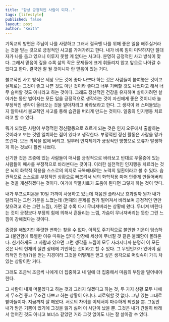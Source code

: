 ```yaml
---
title: "항상 긍정적인 사람이 되자.."
tags: [lifestyle]
published: false
layout: post
author: "Keith"
---
```


기독교의 방편은 주님이 나를 사랑하고 그래서 결국엔 나를 위해 좋은 일을 해주실거라는 것을 믿는 것으로 긍정적인 사고를 가져가려고 한다. 내가 비록 힘이 미약하지만 절대자가 나를 돕고 있으니 이루지 못할 게 없다는 사고다. 분명히 긍정적인 사고 방식이 맞다. 그래서 믿음이 깊을 수록 삶의 작은 문제들에 크게 휘둘리지 않고 앞으로 나아갈 수 있다고 한다. 결국엔 잘 될 것이니까 란 믿음이 있는 거다. 

불교적인 사고 방식은 세상 모든 것에 좋다 나쁘다 하는 것은 사람들이 붙여놓은 것이고 실제로는 그것이 좋고 나쁜 것도 아닌 것이라 좋다고 너무 기뻐할 것도 나쁘다고 해서 너무 슬퍼할 것도 아니라고 하는 것이다. 그래도 정신적인 건강을 유지하며 살아가려면 살아가는 동안 벌어지는 모든 일을 긍정적으로 생각하는 것이 자신에게 좋은 것이니까 늘 부정적인 생각이 올라오는 것을 알아차리고 바라보라고 한다. 그 생각이 왜 스며들었는지 알아내서 불교적인 사고를 통해 습관을 버리게 만드는 것이다. 일종의 인지행동 치료라고 할 수 있다.

뭐가 되었든 사람이 부정적인 정신활동으로 흐르게 되는 것은 인지 오류에서 출발하는 것이라고 보는 것엔 일치하는 점이 있다고 생각한다. 부정적인 정신 활동은 사람을 망가뜨린다. 모든 의욕을 없에 버리고. 일부러 인지체계가 긍정적인 방향으로 오류가 발생하게 하는 것보다 훨씬 나쁘다.

신기한 것은 조증에 있는 사람들이 매사를 긍정적으로 바라보고 반대로 우울증에 있는 사람들이 매사를 부정적으로 바라본다는 것이다. 이러한 실천적인 인지행동 치료라는 것은 뇌의 화학적 작용을 스스로의 의지로 극복해내려는 노력의 일환이라고 볼 수 있다. 습관적으로 스스로를 부정적인 상황으로 빠뜨려서 뇌의 화학작용 마저 안좋게 만들어버리는 것을 개선하겠다는 것이다. 여기에 약물치료가 도움이 된다면 그렇게 하는 것이 맞다.

내가 부프로피온을 10일 가까이 사용하고 있는데 처음엔 플라시보 효과일까 뭔가 내가 달라지는 그런 기분을 느꼈는데 (현재의 문제를 뭔가 떨어져서 바라보며 긍정적인 면만 찾으려고 하는 그런 느낌), 가면 갈 수록 다시 무너져버리는 상황에 왔다. 무너져 버린다는 것이 긍정보다 부정의 힘에 의해서 흔들리는 느낌, 가슴이 무너져버리는 듯한 그런 느낌이 강해졌다는 것이다. 

증량을 해봤지만 뚜렷한 변화는 찾을 수 없다. 아직도 주기적으로 불안한 기운이 엄습하고 (불안함에 특별한 이유 따위는 없다) 당장에 세상이 무너질 것 같은 불쾌함이 몰려온다. 신기하게도 그 사람과 있으면 그런 생각들 느낌이 모두 사라지니까 분명히 이 모든 것은 나의 현재의 실연 상태에 기인하는 것이라고 할 수 있다. 그 무엇인가가 있어야 심리적인 안정(?)을 얻는 지경이라 그것을 어떻게든 얻고 싶은 생각으로 머릿속이 가득 차 있는 상황이란 거다. 

그래도 조금씩 조금씩 나에게 더 집중하고 내 일에 더 집중해서 마음의 부담을 덜어내야 한다.

그 사람이 내게 머물겠다고 하는 것과 그러지 않겠다고 하는 것, 두 가지 상황 모두 나에게 무조건 좋고 무조건 나쁘고 하는 상황이 아니다. 괴로워할 것 없다. 그냥 있는 그대로 받아들이자. 지금까지 잘 해왔다. 서로의 차이를 이제서야 마주하게 되었을 뿐. 그동안 내가 받은 기쁨이 있기에 그것을 잃기 싫어 이 사단이 났을 뿐. 그것은 내가 간절히 바래서 얻어진 것도 아니고 보너스 같았던 거라 그것 없이도 나는 잘 살아갈 수 있다.